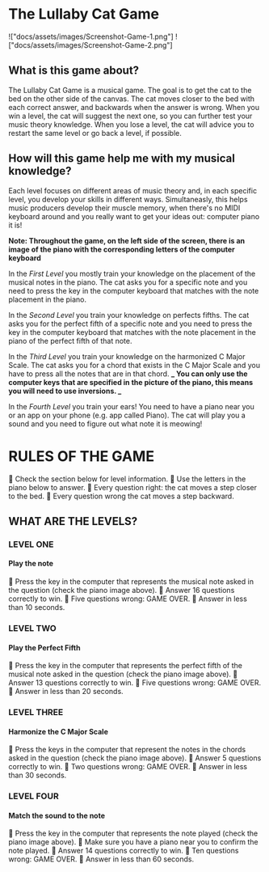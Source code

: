 # The Lullaby Cat Game

!["docs/assets/images/Screenshot-Game-1.png"]
!["docs/assets/images/Screenshot-Game-2.png"]

## What is this game about?

The Lullaby Cat Game is a musical game. The goal is to get the cat to the bed on the other side of the canvas.
The cat moves closer to the bed with each correct answer, and backwards when the answer is wrong.
When you win a level, the cat will suggest the next one, so you can further test your music theory knowledge.
When you lose a level, the cat will advice you to restart the same level or go back a level, if possible.

## How will this game help me with my musical knowledge?

Each level focuses on different areas of music theory and, in each specific level, you develop your skills in different ways. Simultaneasly, this helps music producers develop their muscle memory, when there's no MIDI keyboard around and you really want to get your ideas out: computer piano it is!

**Note: Throughout the game, on the left side of the screen, there is an image of the piano with the corresponding letters of the computer keyboard**

In the _First Level_ you mostly train your knowledge on the placement of the musical notes in the piano. The cat asks you for a specific note and you need to press the key in the computer keyboard that matches with the note placement in the piano.

In the _Second Level_ you train your knowledge on perfects fifths. The cat asks you for the perfect fifth of a specific note and you need to press the key in the computer keyboard that matches with the note placement in the piano of the perfect fifth of that note.

In the _Third Level_ you train your knowledge on the harmonized C Major Scale. The cat asks you for a chord that exists in the C Major Scale and you have to press all the notes that are in that chord. **_ You can only use the computer keys that are specified in the picture of the piano, this means you will need to use inversions. _**

In the _Fourth Level_ you train your ears! You need to have a piano near you or an app on your phone (e.g. app called Piano). The cat will play you a sound and you need to figure out what note it is meowing!

# RULES OF THE GAME

🐾 Check the section below for level information.
🐾 Use the letters in the piano below to answer.
🐾 Every question right: the cat moves a step closer to the bed.
🐾 Every question wrong the cat moves a step backward.

## WHAT ARE THE LEVELS?

### LEVEL ONE

#### Play the note

🐾 Press the key in the computer that represents the musical note asked in the question (check the piano image above).
🐾 Answer 16 questions correctly to win.
🐾 Five questions wrong: GAME OVER.
🐾 Answer in less than 10 seconds.

### LEVEL TWO

#### Play the Perfect Fifth

🐾 Press the key in the computer that represents the perfect fifth of the musical note asked in the question (check the piano image above).
🐾 Answer 13 questions correctly to win.
🐾 Five questions wrong: GAME OVER.
🐾 Answer in less than 20 seconds.

### LEVEL THREE

#### Harmonize the C Major Scale

🐾 Press the keys in the computer that represent the notes in the chords asked in the question (check the piano image above).
🐾 Answer 5 questions correctly to win.
🐾 Two questions wrong: GAME OVER.
🐾 Answer in less than 30 seconds.

### LEVEL FOUR

#### Match the sound to the note

🐾 Press the key in the computer that represents the note played (check the piano image above).
🐾 Make sure you have a piano near you to confirm the note played.
🐾 Answer 14 questions correctly to win.
🐾 Ten questions wrong: GAME OVER.
🐾 Answer in less than 60 seconds.
